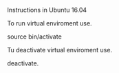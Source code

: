 
Instructions in Ubuntu 16.04

To run virtual enviroment use.

source bin/activate

Tu deactivate virtual enviroment use.

deactivate.
